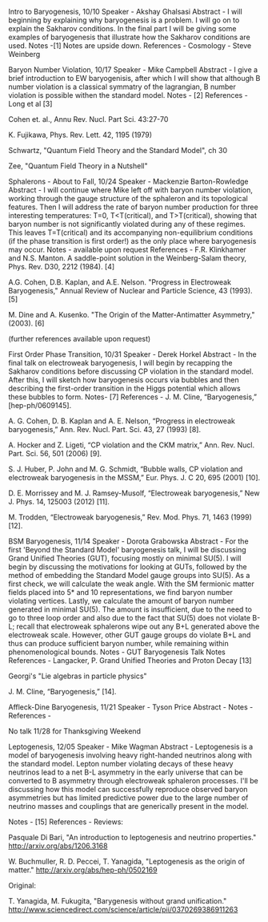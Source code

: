 Intro to Baryogenesis, 10/10
Speaker - Akshay Ghalsasi
Abstract - I will beginning by explaining why baryogenesis is a problem. I will go on to explain the Sakharov conditions. In the final part I will be giving some examples of baryogenesis that illustrate how the Sakharov conditions are used.
Notes -[1] Notes are upside down.
References - Cosmology - Steve Weinberg

Baryon Number Violation, 10/17
Speaker - Mike Campbell
Abstract - I give a brief introduction to EW baryogenisis, after which I will show that although B number violation is a classical symmatry of the lagrangian, B number violation is possible withen the standard model.
Notes - [2]
References -
Long et al [3]

Cohen et. al., Annu Rev. Nucl. Part Sci. 43:27-70

K. Fujikawa, Phys. Rev. Lett. 42, 1195 (1979)

Schwartz, "Quantum Field Theory and the Standard Model", ch 30

Zee, "Quantum Field Theory in a Nutshell"



Sphalerons - About to Fall, 10/24
Speaker - Mackenzie Barton-Rowledge
Abstract - I will continue where Mike left off with baryon number violation, working through the gauge structure of the sphaleron and its topological features. Then I will address the rate of baryon number production for three interesting temperatures: T=0, T<T(critical), and T>T(critical), showing that baryon number is not significantly violated during any of these regimes. This leaves T=T(critical) and its accompanying non-equilibrium conditions (if the phase transition is first order!) as the only place where baryogenesis may occur.
Notes - available upon request
References -
F.R. Klinkhamer and N.S. Manton. A saddle-point solution in the Weinberg-Salam theory, Phys. Rev. D30, 2212 (1984). [4]

A.G. Cohen, D.B. Kaplan, and A.E. Nelson. "Progress in Electroweak Baryogenesis," Annual Review of Nuclear and Particle Science, 43 (1993). [5]

M. Dine and A. Kusenko. "The Origin of the Matter-Antimatter Asymmetry," (2003). [6]

(further references available upon request)


First Order Phase Transition, 10/31
Speaker - Derek Horkel
Abstract - In the final talk on electroweak baryogenesis, I will begin by recapping the Sakharov conditions before discussing CP violation in the standard model. After this, I will sketch how baryogenesis occurs via bubbles and then describing the first-order transition in the Higgs potential which allows these bubbles to form.
Notes- [7]
References -
J. M. Cline, “Baryogenesis,” [hep-ph/0609145].

A. G. Cohen, D. B. Kaplan and A. E. Nelson, “Progress in electroweak baryogenesis,” Ann. Rev. Nucl. Part. Sci. 43, 27 (1993) [8].

A. Hocker and Z. Ligeti, “CP violation and the CKM matrix,” Ann. Rev. Nucl. Part. Sci. 56, 501 (2006) [9].

S. J. Huber, P. John and M. G. Schmidt, “Bubble walls, CP violation and electroweak baryogenesis in the MSSM,” Eur. Phys. J. C 20, 695 (2001) [10].

D. E. Morrissey and M. J. Ramsey-Musolf, “Electroweak baryogenesis,” New J. Phys. 14, 125003 (2012) [11].

M. Trodden, “Electroweak baryogenesis,” Rev. Mod. Phys. 71, 1463 (1999) [12].


BSM Baryogenesis, 11/14
Speaker - Dorota Grabowska
Abstract - For the first 'Beyond the Standard Model' baryogenesis talk, I will be discussing Grand Unified Theories (GUT), focusing mostly on minimal SU(5). I will begin by discussing the motivations for looking at GUTs, followed by the method of embedding the Standard Model gauge groups into SU(5). As a first check, we will calculate the weak angle. With the SM fermionic matter fields placed into 5* and 10 representations, we find baryon number violating vertices. Lastly, we calculate the amount of baryon number generated in minimal SU(5). The amount is insufficient, due to the need to go to three loop order and also due to the fact that SU(5) does not violate B-L; recall that electroweak sphalerons wipe out any B+L generated above the electroweak scale. However, other GUT gauge groups do violate B+L and thus can produce sufficient baryon number, while remaining within phenomenological bounds.
Notes - GUT Baryogenesis Talk Notes
References -
Langacker, P. Grand Unified Theories and Proton Decay [13]

Georgi's "Lie algebras in particle physics"

J. M. Cline, “Baryogenesis,” [14].


Affleck-Dine Baryogenesis, 11/21
Speaker - Tyson Price
Abstract -
Notes -
References -

No talk 11/28 for Thanksgiving Weekend


Leptogenesis, 12/05
Speaker - Mike Wagman
Abstract -
Leptogenesis is a model of baryogenesis involving heavy right-handed neutrinos along with the standard model. Lepton number violating decays of these heavy neutrinos lead to a net B-L asymmetry in the early universe that can be converted to B asymmetry through electroweak sphaleron processes. I'll be discussing how this model can successfully reproduce observed baryon asymmetries but has limited predictive power due to the large number of neutrino masses and couplings that are generically present in the model.

Notes - [15]
References -
Reviews:

Pasquale Di Bari, "An introduction to leptogenesis and neutrino properties." http://arxiv.org/abs/1206.3168

W. Buchmuller, R. D. Peccei, T. Yanagida, "Leptogenesis as the origin of matter." http://arxiv.org/abs/hep-ph/0502169

Original:

T. Yanagida, M. Fukugita, "Barygenesis without grand unification." http://www.sciencedirect.com/science/article/pii/0370269386911263
